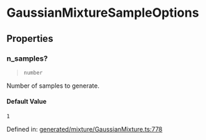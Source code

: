 # GaussianMixtureSampleOptions

## Properties

### n\_samples?

> `number`

Number of samples to generate.

#### Default Value

`1`

Defined in:  [generated/mixture/GaussianMixture.ts:778](https://github.com/transitive-bullshit/scikit-learn-ts/blob/92ab806/packages/sklearn/src/generated/mixture/GaussianMixture.ts#L778)
